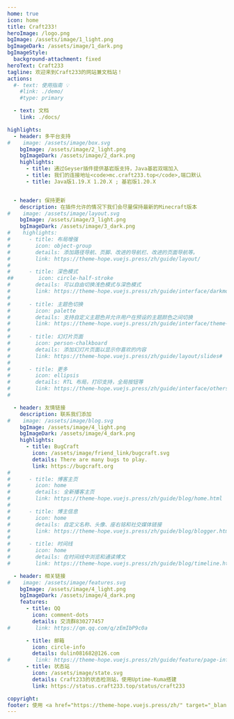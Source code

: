 ```yaml
---
home: true
icon: home
title: Craft233!
heroImage: /logo.png
bgImage: /assets/image/1_light.png
bgImageDark: /assets/image/1_dark.png
bgImageStyle:
  background-attachment: fixed
heroText: Craft233
tagline: 欢迎来到Craft233的网站兼文档站！
actions:
  #- text: 使用指南 💡
    #link: ./demo/
    #type: primary

  - text: 文档
    link: ./docs/

highlights:
  - header: 多平台支持
#    image: /assets/image/box.svg
    bgImage: /assets/image/2_light.png
    bgImageDark: /assets/image/2_dark.png
    highlights:
      - title: 通过Geyser插件提供基岩版支持，Java基岩双端加入
      - title: 我们的连接地址<code>mc.craft233.top</code>,端口默认
      - title: Java版1.19.X 1.20.X ; 基岩版1.20.X


  - header: 保持更新
    description: 在插件允许的情况下我们会尽量保持最新的Minecraft版本
#    image: /assets/image/layout.svg
    bgImage: /assets/image/3_light.png
    bgImageDark: /assets/image/3_dark.png
#    highlights:
#      - title: 布局增强
#        icon: object-group
#        details: 添加路径导航、页脚、改进的导航栏、改进的页面导航等。
#        link: https://theme-hope.vuejs.press/zh/guide/layout/
#
#      - title: 深色模式
##        icon: circle-half-stroke
#        details: 可以自由切换浅色模式与深色模式
#        link: https://theme-hope.vuejs.press/zh/guide/interface/darkmode.html
#
#      - title: 主题色切换
#        icon: palette
#        details: 支持自定义主题色并允许用户在预设的主题颜色之间切换
#        link: https://theme-hope.vuejs.press/zh/guide/interface/theme-color.html#
#
#      - title: 幻灯片页面
#        icon: person-chalkboard
#        details: 添加幻灯片页面以显示你喜欢的内容
#        link: https://theme-hope.vuejs.press/zh/guide/layout/slides#
#
#      - title: 更多
#        icon: ellipsis
#        details: RTL 布局，打印支持，全局按钮等
#        link: https://theme-hope.vuejs.press/zh/guide/interface/others.html
#

  - header: 友情链接
    description: 联系我们添加
#    image: /assets/image/blog.svg
    bgImage: /assets/image/4_light.png
    bgImageDark: /assets/image/4_dark.png
    highlights:
      - title: BugCraft
        icon: /assets/image/friend_link/bugcraft.svg
        details: There are many bugs to play.
        link: https://bugcraft.org
#
#      - title: 博客主页
#        icon: home
#        details: 全新播客主页
#        link: https://theme-hope.vuejs.press/zh/guide/blog/home.html
#
#      - title: 博主信息
#        icon: home
#        details: 自定义名称、头像、座右铭和社交媒体链接
#        link: https://theme-hope.vuejs.press/zh/guide/blog/blogger.html
#
#      - title: 时间线
#        icon: home
#        details: 在时间线中浏览和通读博文
#        link: https://theme-hope.vuejs.press/zh/guide/blog/timeline.html

  - header: 相关链接
#    image: /assets/image/features.svg
    bgImage: /assets/image/4_light.png
    bgImageDark: /assets/image/4_dark.png
    features:
      - title: QQ
        icon: comment-dots
        details: 交流群830277457
#        link: https://qm.qq.com/q/zEmIbP9c0a

      - title: 邮箱
        icon: circle-info
        details: dulin081682@126.com
#        link: https://theme-hope.vuejs.press/zh/guide/feature/page-info.html
      - title: 状态站
        icon: /assets/image/state.svg
        details: Craft233的状态检测站，使用Uptime-Kuma搭建
        link: https://status.craft233.top/status/craft233

copyright: 
footer: 使用 <a href="https://theme-hope.vuejs.press/zh/" target="_blank">VuePress Theme Hope</a> 主题 | Copyleft© 2023 Craft233  <a href="https://icp.gov.moe/?keyword=20232336" target="_blank">萌ICP备20232336号</a>
---
```

<!-- 这是项目主页的案例。你可以在这里放置你的主体内容。-->

<!-- 想要使用此布局，你需要在页面 front matter 中设置 `home: true`。-->

<!-- 配置项的相关说明详见 [项目主页配置](https://theme-hope.vuejs.press/zh/guide/layout/home/)。-->
